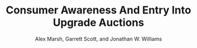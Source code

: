 ---
layout: pdf
permalink: /ConsumerAwarenessAndEntryIntoUpgradeAuctions/
pdf: "https://alexmarsh.io/files/papers/ConsumerAwarenessAndEntryIntoUpgradeAuctions.pdf"
title: "Consumer Awareness And Entry Into Upgrade Auctions"
description: 'Download "Consumer Awareness And Entry Into Upgrade Auctions" by Alex Marsh, Garrett Scott, and Jonathan W. Williams'
author: "Alex Marsh, Garrett Scott, and Jonathan W. Williams"
---